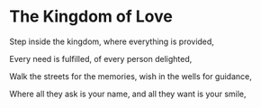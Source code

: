 # The Kingdom of Love
Step inside the kingdom, where everything is provided,

Every need is fulfilled, of every person delighted,

Walk the streets for the memories, wish in the wells for guidance,

Where all they ask is your name, and all they want is your smile,
<!--stackedit_data:
eyJoaXN0b3J5IjpbMTc5MDg5NDcxNF19
-->